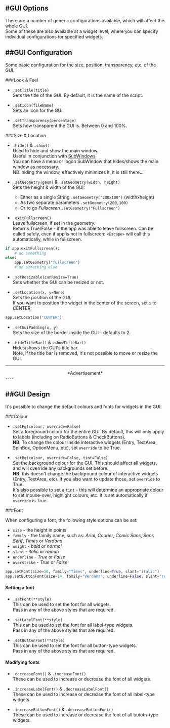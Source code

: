 #GUI Options
---
There are a number of generic configurations available, which will affect the whole GUI.  
Some of these are also available at a widget level, where you can specify individual configurations tor specified widgets.  

##GUI Configuration
---

Some basic configuration for the size, position, transparency, etc. of the GUI.

###Look & Feel  
* `.setTitle(title)`  
    Sets the title of the GUI. By default, it is the name of the script.

* `.setIcon(fileName)`  
    Sets an icon for the GUI.

* `.setTransparency(percentage)`  
    Sets how transparent the GUI is. Between 0 and 100%.

###Size & Location

* `.hide()` & `.show()`  
    Used to hide and show the main window.  
    Useful in conjunction with [SubWindows](/pythonWidgetGrouping/#sub-window)  
    You can have a menu or logon SubWindow that hides/shows the main window as necessary.  
    NB. hiding the window, effectively minimizes it, it is still there...

* `.setGeometry(geom)` & `.setGeometry(width, height)`  
    Sets the height & width of the GUI:  
    * Either as a single String `.setGeometry("200x100")` (widthxheight)  
    * As two separate parameters `.setGeometry(200,100)`
    * Or to go *Fullscreen* `.setGeometry("Fullscreen")`  

* `.exitFullscreen()`  
    Leave fullscreen, if set in the geometry.    
    Returns True/False - if the app was able to leave fullscreen.
    Can be called safely, even if app is not in fullscreen:
    `<Escape>` will call this automatically, while in fullscreen.  

```python
if app.exitFullscreen():
    # do something
else:
    app.setGeometry("fullscreen")
    # do something else
```   

* `.setResizable(canResize=True)`  
    Sets whether the GUI can be resized or not.  

* `.setLocation(x, y=None)`  
    Sets the position of the GUI.  
    If you want to position the widget in the center of the screen, set `x` to CENTER:
```python
app.setLocation("CENTER")
```

* `.setGuiPadding(x, y)`  
    Sets the size of the border inside the GUI - defaults to 2.  

* `.hideTitleBar()` & `.showTitleBar()`  
    Hides/shows the GUI's title bar.  
    Note, if the title bar is removed, it's not possible to move or resize the GUI.  

---
<div style='text-align: center;'>
*Advertisement*  
<script async src="//pagead2.googlesyndication.com/pagead/js/adsbygoogle.js"></script>
<ins class="adsbygoogle"
    style="display:block"
    data-ad-format="fluid"
    data-ad-layout-key="-gw-13-4l+6+pt"
    data-ad-client="ca-pub-6185596049817878"
    data-ad-slot="5627392164"></ins>
<script>(adsbygoogle = window.adsbygoogle || []).push({});</script>
</div>
----

##GUI Design
---
It's possible to change the default colours and fonts for widgets in the GUI.

###Colour

* `.setFg(colour, override=False)`  
    Set a foreground colour for the entire GUI. By default, this will only apply to labels (including on RadioButtons & CheckButtons).  
    **NB.** To change the colour inside interactive widgets (Entry, TextArea, SpinBox, OptionMenu, etc), set `override` to be True.  

* `.setBg(colour, override=False, tint=False)`  
    Set the background colour for the GUI. This should affect all widgets, and will override any backgrounds set before.  
    **NB.** this doesn't change the background colour of interactive widgets (Entry, TextArea, etc). If you also want to update those, set `override` to True.  
    It's also possible to set a `tint` - this will determine an appropriate colour to set mouse-over, highlight colours, etc. It is set automatically if `override` is True.  

###Font

When configuring a font, the following style options can be set:

* `size` - the height in points  
* `family` - the family name, such as: *Arial*, *Courier*, *Comic Sans*, *Sans Serif*, *Times* or *Verdana*  
* `weight` - *bold* or *normal*  
* `slant` - *italic* or *roman*  
* `underline` - *True* or *False*  
* `overstrike` - *True* or *False*  

```python
app.setFont(size=16, family="Times", underline=True, slant="italic")
app.setButtonFont(size=14, family="Verdana", underline=False, slant="roman")
```

#### Setting a font  

* `.setFont(**style)`  
    This can be used to set the font for all widgets.  
    Pass in any of the above styles that are required.  

* `.setLabelFont(**style)`  
    This can be used to set the font for all label-type widgets.  
    Pass in any of the above styles that are required.  

* `.setButtonFont(**style)`  
    This can be used to set the font for all button-type widgets.  
    Pass in any of the above styles that are required.  

#### Modifying fonts

* `.decreaseFont()` & `.increaseFont()`  
    These can be used to increase or decrease the font of all widgets.

* `.increaseLabelFont()` & `.decreaseLabelFont()`  
    These can be used to increase or decrease the font of all label-type widgets.

* `.increaseButtonFont()` & `.decreaseButtonFont()`  
    These can be used to increase or decrease the font of all butotn-type widgets.


